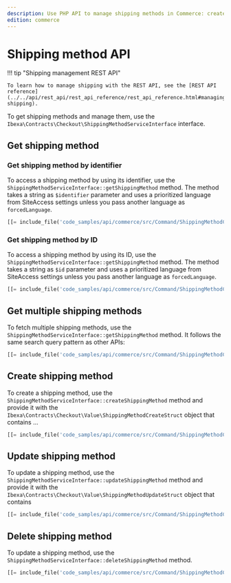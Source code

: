 ```yaml
---
description: Use PHP API to manage shipping methods in Commerce: create, update and delete shipping methods.
edition: commerce
---
```


# Shipping method API

!!! tip "Shipping management REST API"

    To learn how to manage shipping with the REST API, see the [REST API reference](../../api/rest_api/rest_api_reference/rest_api_reference.html#managing-shipping).

To get shipping methods and manage them, use the `Ibexa\Contracts\Checkout\ShippingMethodServiceInterface` interface.

## Get shipping method

### Get shipping method by identifier

To access a shipping method  by using its identifier, use the `ShippingMethodServiceInterface::getShippingMethod` method.
The method takes a string as `$identifier` parameter and uses a prioritized language from SiteAccess settings unless you pass another language as `forcedLanguage`.

``` php
[[= include_file('code_samples/api/commerce/src/Command/ShippingMethodCommand.php', x, y) =]]
```

### Get shipping method by ID

To access a shipping method  by using its ID, use the `ShippingMethodServiceInterface::getShippingMethod` method.
The method takes a string as `$id` parameter and uses a prioritized language from SiteAccess settings unless you pass another language as `forcedLanguage`.

``` php
[[= include_file('code_samples/api/commerce/src/Command/ShippingMethodCommand.php', x, y) =]]
```

## Get multiple shipping methods

To fetch multiple shipping methods, use the `ShippingMethodServiceInterface::getShippingMethod` method. 
It follows the same search query pattern as other APIs:

``` php
[[= include_file('code_samples/api/commerce/src/Command/ShippingMethodCommand.php', x, y) =]]
```

## Create shipping method

To create a shipping method, use the `ShippingMethodServiceInterface::createShippingMethod` method and provide it with the `Ibexa\Contracts\Checkout\Value\ShippingMethodCreateStruct` object that contains ...

``` php
[[= include_file('code_samples/api/commerce/src/Command/ShippingMethodCommand.php', x, y) =]]
```

## Update shipping method

To update a shipping method, use the `ShippingMethodServiceInterface::updateShippingMethod` method and provide it with the `Ibexa\Contracts\Checkout\Value\ShippingMethodUpdateStruct` object that contains

``` php
[[= include_file('code_samples/api/commerce/src/Command/ShippingMethodCommand.php', x, y) =]]
```

## Delete shipping method

To update a shipping method, use the `ShippingMethodServiceInterface::deleteShippingMethod` method.

``` php
[[= include_file('code_samples/api/commerce/src/Command/ShippingMethodCommand.php', x, y) =]]
```
